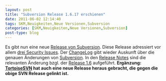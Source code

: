 ```yaml
---
layout: post
title: "Subversion Release 1.6.17 erschienen"
date: 2011-06-02 12:14:40
tags: SKM,Neuigkeiten,Neue Versionen,Subversion
categories: [SKM,Neuigkeiten,Neue Versionen,Subversion]
post-type: blog
---
```

Es gibt nun eine neue [Release von Subversion](http://old.nabble.com/Subversion-1.6.17-Released-td31752751.html). 
Diese Release adressiert vor allem [drei Security Issues](http://subversion.apache.org/security/). 
Der [ChangeLog](http://svn.apache.org/repos/asf/subversion/tags/1.6.17/CHANGES) gibt wieder Auskunft über die genauen Änderungen von 
[Subversion](http://subversion.apache.org). 
In den [Release Notes](http://subversion.apache.org/docs/release-notes/1.6.html) 
sind die relevanten Änderung bzgl. der [Release 1.6](http://subversion.apache.org/docs/release-notes/1.6.html) aufgeführt.
**Ergänzung: [TortoiseSVN](http://tortoisesvn.net) hat auch eine neue Release heraus gebracht, die gegen die obige SVN Release gelinkt ist.**

